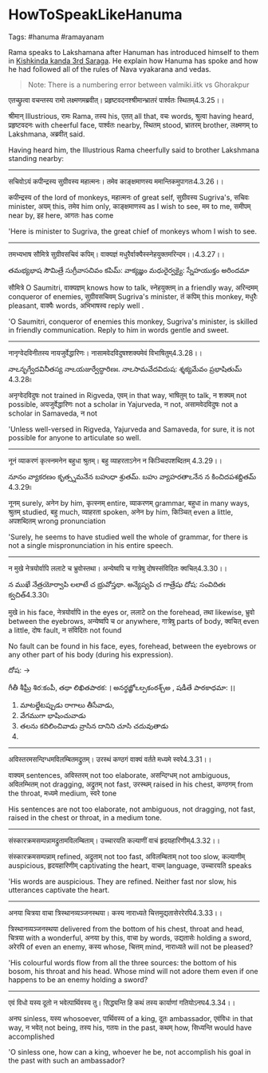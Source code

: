 # HowToSpeakLikeHanuma

Tags: #hanuma #ramayanam

Rama speaks to Lakshamana after Hanuman has introduced himself to them in [Kishkinda kanda 3rd Saraga](https://www.valmiki.iitk.ac.in/sloka?field_kanda_tid=4&language=dv&field_sarga_value=3).
He explain how Hanuma has spoke and how he had followed all of the rules of Nava vyakarana and vedas.

> Note:  There is a numbering error between valmiki.iitk vs Ghorakpur

एतच्छ्रुत्वा वचन्तस्य रामो लक्ष्मणमब्रवीत्।
प्रहृष्टवदनश्श्रीमान्भ्रातरं पार्श्वतः स्थितम्4.3.25।।

श्रीमान् Illustrious, रामः Rama, तस्य his, एतत् all that, वचः words, श्रुत्वा having heard, प्रहृष्टवदनः with cheerful face, पार्श्वतः nearby, स्थितम् stood, भ्रातरम् brother, लक्ष्मणम् to Lakshmana, अब्रवीत् said.

Having heard him, the Illustrious Rama cheerfully said to brother Lakshmana standing nearby:

---

सचिवोऽयं कपीन्द्रस्य सुग्रीवस्य महात्मनः।
तमेव काङ्क्षमाणस्य ममान्तिकमुपागतः4.3.26।।

कपीन्द्रस्य of the lord of monkeys, महात्मनः of great self, सुग्रीवस्य Sugriva's, सचिवः minister, अयम् this, तमेव him only, काङ्क्षमाणस्य as I wish to see, मम to me, समीपम् near by, इह here, आगतः has come

'Here is minister to Sugriva, the great chief of monkeys whom I wish to see.

---

तमभ्यभाष सौमित्रे सुग्रीवसचिवं कपिम्।
वाक्यज्ञं मधुरैर्वाक्यैस्स्नेहयुक्तमरिन्दम।।4.3.27।।

తమభ్యభాష సౌమిత్రే సుగ్రీవాసచివం కపిమ్:
వాక్యజ్ఞం మధురైర్వక్యై: స్నేహయుక్తం అరిందమా

सौमित्रे O Saumitri, वाक्यज्ञम् knows how to talk, स्नेहयुक्तम् in a friendly way, अरिन्दमम् conqueror of enemies, सुग्रीवसचिवम् Sugriva's minister, तं कपिम् this monkey, मधुरैः pleasant, वाक्यैः words, अभिभाषस्व reply well .

'O Saumitri, conqueror of enemies this monkey, Sugriva's minister, is skilled in friendly communication. Reply to him in words gentle and sweet.

---

नानृग्वेदविनीतस्य नायजुर्वेद्धारिणः।
नासामवेदविदुषश्शक्यमेवं विभाषितुम्4.3.28।।

నాఽనృగ్వేదవినీతస్య నాఽయజుర్వేద్ధారిణః.
నాఽసామవేదవిదుష: శ్శక్యమేవం ప్రభాషితుమ్ 4.3.28৷৷

अनृग्वेदविदुषः not trained in Rigveda, एवम् in that way, भाषितुम् to talk, न शक्यम् not possible, अयजुर्वेद्धारिणः not a scholar in Yajurveda, न not, असामवेदविदुषः not a scholar in Samaveda, न not

'Unless well-versed in Rigveda, Yajurveda and Samaveda, for sure, it is not possible for anyone to articulate so well.

---

नूनं व्याकरणं कृत्स्नमनेन बहुधा श्रुतम्।
बहु व्याहरताऽनेन न किञ्चिदपशब्दितम् 4.3.29।।

నూనం వ్యాకరణం కృత్స్నమనేన బహుధా శ్రుతమ్.
బహు వ్యాహరతాఽనేన న కించిదపశబ్దితమ్ 4.3.29৷৷

नूनम् surely, अनेन by him, कृत्स्नम् entire, व्याकरणम् grammar, बहुधा in many ways, श्रुतम् studied, बहु much, व्याहरता spoken, अनेन by him, किञ्चित् even a little, अपशब्दितम् wrong pronunciation

'Surely, he seems to have studied well the whole of grammar, for there is not a single mispronunciation in his entire speech.

---

न मुखे नेत्रयोर्वापि ललाटे च भ्रुवोस्तथा।
अन्येष्वपि च गात्रेषु दोषस्संविदितः क्वचित्4.3.30।।

న ముఖే నేత్రయోర్వాపి లలాటే చ భ్రువోస్తథా.
అన్యేష్వపి చ గాత్రేషు దోష: సంవిదితః క్వచిత్4.3.30৷৷



मुखे in his face, नेत्रयोर्वापि in the eyes or, ललाटे on the forehead, तथा likewise, भ्रुवो between the eyebrows, अन्येष्वपि च or anywhere, गात्रेषु parts of body, क्वचित् even a little, दोषः fault, न संविदितः not found

No fault can be found in his face, eyes, forehead, between the eyebrows or any other part of his body (during his expression).

దోష: -> 

గీతీ శీఘ్రీ శిర:కంపీ, తథా లిఖితపాఠక: । అనర్థజ్ఞోఽల్పకంఠశ్చ్అ , షడీతే పాఠకాధమా: ।।

1. మాటల్డేటప్పుడు రాగాలు తీసేవాడు,
2. వేగముగా భాషించువాడు 
3. తలను కదిలించివాడు వ్రాసిన దానిని చూసి చదువుతాడు 
4. 

---

अविस्तरमसन्दिग्धमविलम्बितमद्रुतम्।
उरस्थं कण्ठगं वाक्यं वर्तते मध्यमे स्वरे4.3.31।।

वाक्यम् sentences, अविस्तरम् not too elaborate, असन्दिग्धम् not ambiguous, अविलम्भितम् not dragging, अद्रुतम् not fast, उरस्थम् raised in his chest, कण्ठगम् from the throat, मध्यमे medium, स्वरे tone

His sentences are not too elaborate, not ambiguous, not dragging, not fast, raised in the chest or throat, in a medium tone.

---

संस्कारक्रमसम्पन्नामद्रुतामविलम्बिताम्।
उच्चारयति कल्याणीं वाचं हृदयहारिणीम्4.3.32।।

संस्कारक्रमसम्पन्नाम् refined, अद्रुताम् not too fast, अविलम्बिताम् not too slow, कल्याणीम् auspicious, हृदयहारिणीम् captivating the heart, वाचम् language, उच्चारयति speaks

'His words are auspicious. They are refined. Neither fast nor slow, his utterances captivate the heart.

---

अनया चित्रया वाचा त्रिस्थानव्यञ्जनस्थया।
कस्य नाराध्यते चित्तमुद्यतासेररेरपि4.3.33।।

त्रिस्थानव्यञ्जनस्थया delivered from the bottom of his chest, throat and head, चित्रया with a wonderful, अनया by this, वाचा by words, उद्यतासेः holding a sword, अरेरपि of even an enemy, कस्य whose, चित्तम् mind, नाराध्यते will not be pleased?

'His colourful words flow from all the three sources: the bottom of his bosom, his throat and his head. Whose mind will not adore them even if one happens to be an enemy holding a sword?

---

एवं विधो यस्य दूतो न भवेत्पार्थिवस्य तु।
सिद्ध्यन्ति हि कथं तस्य कार्याणां गतियोऽनघ4.3.34।।

अनघ sinless, यस्य whosoever, पार्थिवस्य of a king, दूतः ambassador, एवंविधः in that way, न भवेत् not being, तस्य his, गतयः in the past, कथम् how, सिध्यन्ति would have accomplished

'O sinless one, how can a king, whoever he be, not accomplish his goal in the past with such an ambassador?
